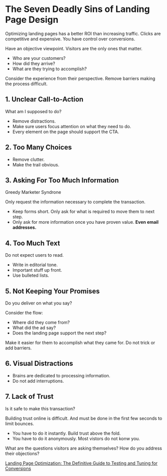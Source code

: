 # The Seven Deadly Sins of Landing Page Design

Optimizing landing pages has a better ROI than increasing traffic. Clicks are competitive and expensive. You have control over conversions.

Have an objective viewpoint. Visitors are the only ones that matter.

* Who are your customers?
* How did they arrive?
* What are they trying to accomplish?

Consider the experience from their perspective. Remove barriers making the process difficult.

## 1. Unclear Call-to-Action
What am I supposed to do?

* Remove distractions.
* Make sure users focus attention on what they need to do.
* Every element on the page should support the CTA.

## 2. Too Many Choices

* Remove clutter.
* Make the trail obvious.

## 3. Asking For Too Much Information
Greedy Marketer Syndrone

Only request the information necessary to complete the transaction.

* Keep forms short. Only ask for what is required to move them to next step.
* Only ask for more information once you have proven value. **Even email addresses.**

## 4. Too Much Text
Do not expect users to read.

* Write in editorial tone.
* Important stuff up front.
* Use bulleted lists.

## 5. Not Keeping Your Promises
Do you deliver on what you say?

Consider the flow:
* Where did they come from?
* What did the ad say?
* Does the landing page support the next step?

Make it easier for them to accomplish what they came for. Do not trick or add barriers.

## 6. Visual Distractions
* Brains are dedicated to processing information.
* Do not add interruptions.

## 7. Lack of Trust
Is it safe to make this transaction?

Building trust online is difficult. And must be done in the first few seconds to limit bounces.

* You have to do it instantly. Build trust above the fold.
* You have to do it anonymously. Most vistors do not konw you.

What are the questions visitors are asking themselves?
How do you address their objections?

<a href="http://www.amazon.com/gp/product/0470610123/ref=as_li_qf_sp_asin_tl?ie=UTF8&camp=1789&creative=9325&creativeASIN=0470610123&linkCode=as2&tag=e2t-20">Landing Page Optimization: The Definitive Guide to Testing and Tuning for Conversions</a>
